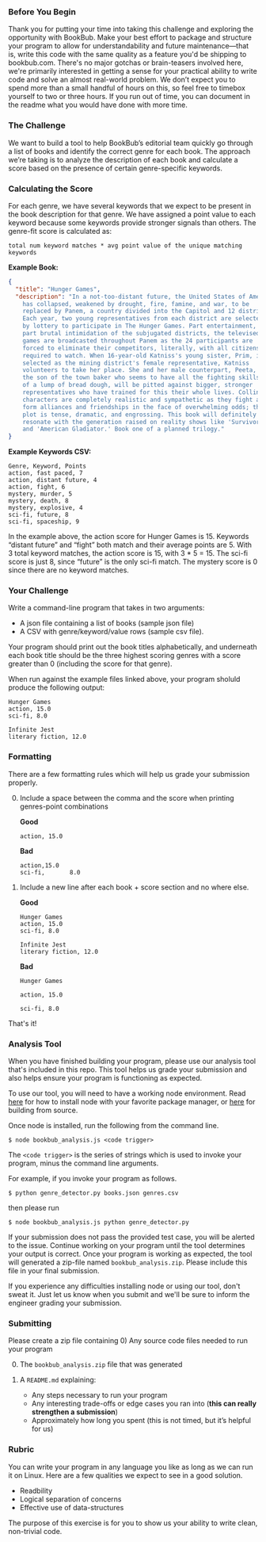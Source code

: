 ### Before You Begin

Thank you for putting your time into taking this challenge and exploring the opportunity with BookBub. Make your best effort to package and structure your program to allow for understandability and future maintenance—that is, write this code with the same quality as a feature you'd be shipping to bookbub.com. There's no major gotchas or brain-teasers involved here, we're primarily interested in getting a sense for your practical ability to write code and solve an almost real-world problem. We don’t expect you to spend more than a small handful of hours on this, so feel free to timebox yourself to two or three hours. If you run out of time, you can document in the readme what you would have done with more time.

### The Challenge

We want to build a tool to help BookBub’s editorial team quickly go through a list of books and identify the correct genre for each book. The approach we’re taking is to analyze the description of each book and calculate a score based on the presence of certain genre-specific keywords.

### Calculating the Score

For each genre, we have several keywords that we expect to be present in the book description for that genre. We have assigned a point value to each keyword because some keywords provide stronger signals than others. The genre-fit score is calculated as:

`total num keyword matches * avg point value of the unique matching keywords`

**Example Book:**

```json
{
  "title": "Hunger Games",
  "description": "In a not-too-distant future, the United States of America
    has collapsed, weakened by drought, fire, famine, and war, to be
    replaced by Panem, a country divided into the Capitol and 12 districts.
    Each year, two young representatives from each district are selected
    by lottery to participate in The Hunger Games. Part entertainment,
    part brutal intimidation of the subjugated districts, the televised
    games are broadcasted throughout Panem as the 24 participants are
    forced to eliminate their competitors, literally, with all citizens
    required to watch. When 16-year-old Katniss's young sister, Prim, is
    selected as the mining district's female representative, Katniss
    volunteers to take her place. She and her male counterpart, Peeta,
    the son of the town baker who seems to have all the fighting skills
    of a lump of bread dough, will be pitted against bigger, stronger
    representatives who have trained for this their whole lives. Collins's
    characters are completely realistic and sympathetic as they fight and
    form alliances and friendships in the face of overwhelming odds; the
    plot is tense, dramatic, and engrossing. This book will definitely
    resonate with the generation raised on reality shows like 'Survivor'
    and 'American Gladiator.' Book one of a planned trilogy."
}
```

**Example Keywords CSV:**

```csv
Genre, Keyword, Points
action, fast paced, 7
action, distant future, 4
action, fight, 6
mystery, murder, 5
mystery, death, 8
mystery, explosive, 4
sci-fi, future, 8
sci-fi, spaceship, 9
```

In the example above, the action score for Hunger Games is 15. Keywords “distant future” and “fight” both match and their average points are 5. With 3 total keyword matches, the action score is 15, with 3 * 5 = 15. The sci-fi score is just 8, since “future” is the only sci-fi match. The mystery score is 0 since there are no keyword matches.

### Your Challenge

Write a command-line program that takes in two arguments:
* A json file containing a list of books (sample json file)
* A CSV with genre/keyword/value rows (sample csv file).

Your program should print out the book titles alphabetically, and underneath each book title should be the three highest scoring genres with a score greater than 0 (including the score for that genre).

When run against the example files linked above, your program sholuld produce the following output:

```
Hunger Games
action, 15.0
sci-fi, 8.0

Infinite Jest
literary fiction, 12.0

```

### Formatting

There are a few formatting rules which will help us grade your submission properly.

0. Include a space between the comma and the score when printing genres-point combinations

    **Good**
    ```
    action, 15.0
    ```

    **Bad**

    ```
    action,15.0
    sci-fi,       8.0
    ```

0. Include a new line after each book + score section and no where else.

    **Good**

    ```
    Hunger Games
    action, 15.0
    sci-fi, 8.0

    Infinite Jest
    literary fiction, 12.0

    ```

    **Bad**
    ```
    Hunger Games

    action, 15.0

    sci-fi, 8.0
    ```

That's it!

### Analysis Tool

When you have finished building your program, please use our analysis tool that's included in this repo. This tool helps us grade your submission and also helps ensure your program is functioning as expected.

To use our tool, you will need to have a working node environment. Read [here](https://nodejs.org/en/download/package-manager) for how to install node with your favorite package manager, or [here](https://nodejs.org/en/download) for building from source.

Once node is installed, run the following from the command line.

`$ node bookbub_analysis.js <code trigger>`

The `<code trigger>` is the series of strings which is used to invoke your program, minus the command line arguments.

For example, if you invoke your program as follows.

`$ python genre_detector.py books.json genres.csv`

then please run

`$ node bookbub_analysis.js python genre_detector.py`

If your submission does not pass the provided test case, you will be alerted to the issue. Continue working on your program until the tool determines your output is correct. Once your program is working as expected, the tool will generated a zip-file named `bookbub_analysis.zip`. Please include this file in your final submission.

If you experience any difficulties installing node or using our tool, don't sweat it. Just let us know when you submit and we'll be sure to inform the engineer grading your submission.

### Submitting

Please create a zip file containing
0) Any source code files needed to run your program

0) The `bookbub_analysis.zip` file that was generated

0) A `README.md` explaining:
    * Any steps necessary to run your program
    * Any interesting trade-offs or edge cases you ran into (**this can really strengthen a submission**)
    * Approximately how long you spent (this is not timed, but it’s helpful for us)


### Rubric

You can write your program in any language you like as long as we can run it on Linux. Here are a few qualities we expect to see in a good solution.

* Readbility
* Logical separation of concerns
* Effective use of data-structures

The purpose of this exercise is for you to show us your ability to write clean, non-trivial code.
